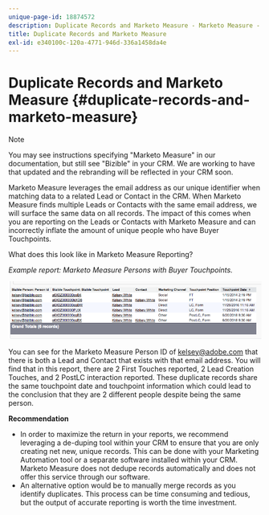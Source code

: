 ```yaml
---
unique-page-id: 18874572
description: Duplicate Records and Marketo Measure - Marketo Measure - Product Documentation
title: Duplicate Records and Marketo Measure
exl-id: e340100c-120a-4771-946d-336a1458da4e
---
```

# Duplicate Records and Marketo Measure {#duplicate-records-and-marketo-measure}

>[!NOTE]
>
>You may see instructions specifying "Marketo Measure" in our documentation, but still see "Bizible" in your CRM. We are working to have that updated and the rebranding will be reflected in your CRM soon.

Marketo Measure leverages the email address as our unique identifier when matching data to a related Lead or Contact in the CRM. When Marketo Measure finds multiple Leads or Contacts with the same email address, we will surface the same data on all records. The impact of this comes when you are reporting on the Leads or Contacts with Marketo Measure and can incorrectly inflate the amount of unique people who have Buyer Touchpoints.
  
What does this look like in Marketo Measure Reporting?

_Example report: Marketo Measure Persons with Buyer Touchpoints._

![](assets/1-1.png)
  
You can see for the Marketo Measure Person ID of kelsey@adobe.com that there is both a Lead and Contact that exists with that email address. You will find that in this report, there are 2 First Touches reported, 2 Lead Creation Touches, and 2 PostLC interaction reported. These duplicate records share the same touchpoint date and touchpoint information which could lead to the conclusion that they are 2 different people despite being the same person.
  
**Recommendation**

* In order to maximize the return in your reports, we recommend leveraging a de-duping tool within your CRM to ensure that you are only creating net new, unique records. This can be done with your Marketing Automation tool or a separate software installed within your CRM. Marketo Measure does not dedupe records automatically and does not offer this service through our software.
* An alternative option would be to manually merge records as you identify duplicates. This process can be time consuming and tedious, but the output of accurate reporting is worth the time investment.
